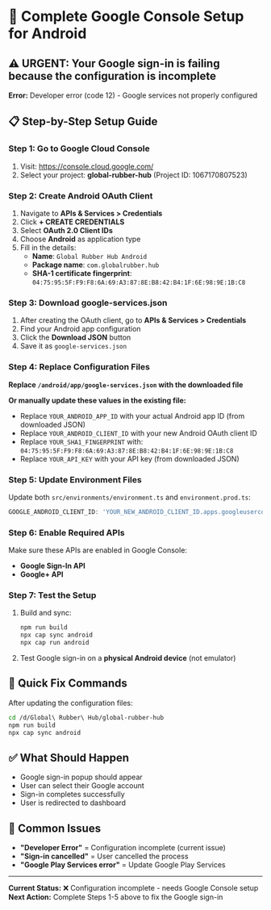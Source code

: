# 🔧 Complete Google Console Setup for Android

## ⚠️ URGENT: Your Google sign-in is failing because the configuration is incomplete

**Error:** Developer error (code 12) - Google services not properly configured

## 📋 Step-by-Step Setup Guide

### Step 1: Go to Google Cloud Console
1. Visit: https://console.cloud.google.com/
2. Select your project: **global-rubber-hub** (Project ID: 1067170807523)

### Step 2: Create Android OAuth Client
1. Navigate to **APIs & Services > Credentials**
2. Click **+ CREATE CREDENTIALS**
3. Select **OAuth 2.0 Client IDs**
4. Choose **Android** as application type
5. Fill in the details:
   - **Name**: `Global Rubber Hub Android`
   - **Package name**: `com.globalrubber.hub`
   - **SHA-1 certificate fingerprint**: `04:75:95:5F:F9:F8:6A:69:A3:87:8E:B8:42:B4:1F:6E:98:9E:1B:C8`

### Step 3: Download google-services.json
1. After creating the OAuth client, go to **APIs & Services > Credentials**
2. Find your Android app configuration
3. Click the **Download JSON** button
4. Save it as `google-services.json`

### Step 4: Replace Configuration Files

**Replace `/android/app/google-services.json` with the downloaded file**

**Or manually update these values in the existing file:**
- Replace `YOUR_ANDROID_APP_ID` with your actual Android app ID (from downloaded JSON)
- Replace `YOUR_ANDROID_CLIENT_ID` with your new Android OAuth client ID
- Replace `YOUR_SHA1_FINGERPRINT` with: `04:75:95:5F:F9:F8:6A:69:A3:87:8E:B8:42:B4:1F:6E:98:9E:1B:C8`
- Replace `YOUR_API_KEY` with your API key (from downloaded JSON)

### Step 5: Update Environment Files

Update both `src/environments/environment.ts` and `environment.prod.ts`:
```typescript
GOOGLE_ANDROID_CLIENT_ID: 'YOUR_NEW_ANDROID_CLIENT_ID.apps.googleusercontent.com'
```

### Step 6: Enable Required APIs
Make sure these APIs are enabled in Google Console:
- **Google Sign-In API**
- **Google+ API** 

### Step 7: Test the Setup
1. Build and sync:
   ```bash
   npm run build
   npx cap sync android
   npx cap run android
   ```

2. Test Google sign-in on a **physical Android device** (not emulator)

## 🔧 Quick Fix Commands

After updating the configuration files:
```bash
cd /d/Global\ Rubber\ Hub/global-rubber-hub
npm run build
npx cap sync android
```

## ✅ What Should Happen
- Google sign-in popup should appear
- User can select their Google account
- Sign-in completes successfully
- User is redirected to dashboard

## 🚨 Common Issues
- **"Developer Error"** = Configuration incomplete (current issue)
- **"Sign-in cancelled"** = User cancelled the process
- **"Google Play Services error"** = Update Google Play Services

---

**Current Status:** ❌ Configuration incomplete - needs Google Console setup
**Next Action:** Complete Steps 1-5 above to fix the Google sign-in